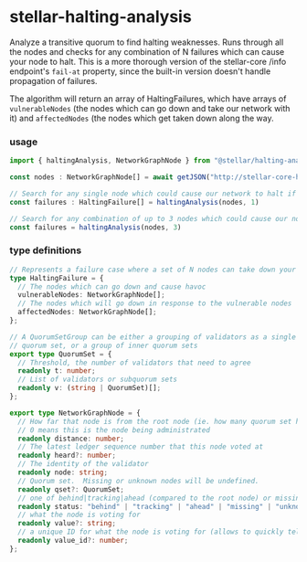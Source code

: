 # stellar-halting-analysis

Analyze a transitive quorum to find halting weaknesses.  Runs through all the nodes and checks for any combination of N failures which can cause your node to halt.  This is a more thorough version of the stellar-core /info endpoint's `fail-at` property, since the built-in version doesn't handle propagation of failures.

The algorithm will return an array of HaltingFailures, which have arrays of `vulnerableNodes` (the nodes which can go down and take our network with it) and `affectedNodes` (the nodes which get taken down along the way.

### usage
```ts
import { haltingAnalysis, NetworkGraphNode } from "@stellar/halting-analysis"

const nodes : NetworkGraphNode[] = await getJSON("http://stellar-core-host:11626/quorum?transitive=true&fullnodes=true"

// Search for any single node which could cause our network to halt if it goes down
const failures : HaltingFailure[] = haltingAnalysis(nodes, 1)

// Search for any combination of up to 3 nodes which could cause our node to halt if they all failed
const failures = haltingAnalysis(nodes, 3)

```

### type definitions

```ts
// Represents a failure case where a set of N nodes can take down your network
type HaltingFailure = {
  // The nodes which can go down and cause havoc
  vulnerableNodes: NetworkGraphNode[];
  // The nodes which will go down in response to the vulnerable nodes
  affectedNodes: NetworkGraphNode[];
};

// A QuorumSetGroup can be either a grouping of validators as a single
// quorum set, or a group of inner quorum sets
export type QuorumSet = {
  // Threshold, the number of validators that need to agree
  readonly t: number;
  // List of validators or subquorum sets
  readonly v: (string | QuorumSet)[];
};

export type NetworkGraphNode = {
  // How far that node is from the root node (ie. how many quorum set hops)
  // 0 means this is the node being administrated
  readonly distance: number;
  // The latest ledger sequence number that this node voted at
  readonly heard?: number;
  // The identity of the validator
  readonly node: string;
  // Quorum set.  Missing or unknown nodes will be undefined.
  readonly qset?: QuorumSet;
  // one of behind|tracking|ahead (compared to the root node) or missing|unknown (when there are no recent SCP messages for that node)
  readonly status: "behind" | "tracking" | "ahead" | "missing" | "unknown";
  // what the node is voting for
  readonly value?: string;
  // a unique ID for what the node is voting for (allows to quickly tell if nodes are voting for the same thing)
  readonly value_id?: number;
};

```